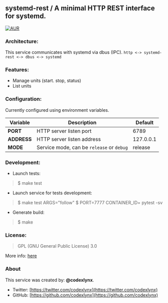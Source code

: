 ## systemd-rest / A minimal HTTP REST interface for systemd.
[![AUR](https://img.shields.io/aur/license/yaourt.svg)](blob/master/LICENSE)

### Architecture:
This service communicates with systemd via dbus (IPC). ```http <-> systemd-rest <-> dbus <-> systemd```

### Features:
* Manage units (start. stop, status)
* List units

### Configuration:
Currently configured using environment variables.

| Variable | Description | Default |
| -- | -- | -- |
| __PORT__ | HTTP server listen port | 6789 |
| __ADDRESS__ | HTTP server listen address | 127.0.0.1 |
| __MODE__ | Service mode, can be `release` or `debug` | release |

### Development:

* Launch tests:
> $ make test

* Launch service for tests development:
> $ make test ARGS="follow"
> $ PORT=7777 CONTAINER_ID=<testing container id> pytest -sv

* Generate build:
> $ make

### License:
> GPL (GNU General Public License) 3.0

More info: [here](LICENSE)

### About
This service was created by: __@codexlynx__.

* Twitter: [https://twitter.com/codexlynx](https://twitter.com/codexlynx)
* GitHub: [https://github.com/codexlynx](https://github.com/codexlynx)
